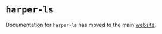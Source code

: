 # `harper-ls`

Documentation for `harper-ls` has moved to the main [website](https://writewithharper.com/integrations/language-server).
